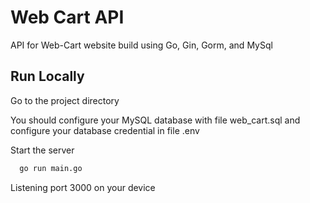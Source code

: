 
# Web Cart API

API for Web-Cart website build using Go, Gin, Gorm, and MySql



## Run Locally

Go to the project directory

You should configure your MySQL database with file web_cart.sql and configure your database credential in file .env

Start the server

```bash
  go run main.go
```

Listening port 3000 on your device